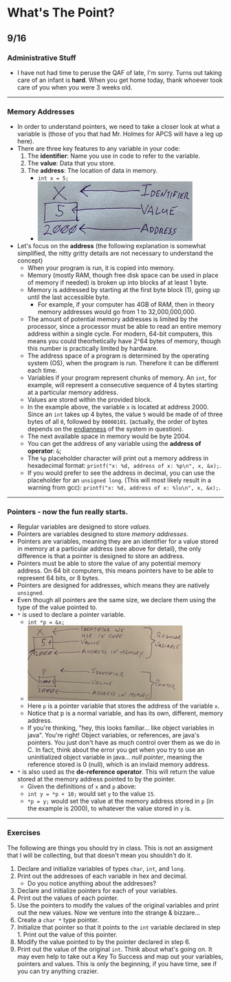 # What's The Point?
## 9/16

### Administrative Stuff
 * I have not had time to peruse the QAF of late, I'm sorry. Turns out taking care of an infant is __hard__. When you get home today, thank whoever took care of you when you were 3 weeks old.
---

### Memory Addresses
 * In order to understand pointers, we need to take a closer look at what a variable is (those of you that had Mr. Holmes for APCS will have a leg up here).
 * There are three key features to any variable in your code:
   1. The __identifier__: Name you use in code to refer to the variable.
   2. The __value__: Data that you store.
   3. The __address__: The location of data in memory.
      * `int x = 5;`
      * ![variable](img/06_01_var.jpg)
 * Let's focus on the __address__ (the following explanation is somewhat simplified, the nitty gritty details are not necessary to understand the concept)
   * When your program is run, it is copied into memory.
   * Memory (mostly RAM, though free disk space can be used in place of memory if needed) is broken up into blocks af at least 1 byte.
   * Memory is addressed by starting at the first byte block (1), going up until the last accessible byte.
     * For example, if your computer has 4GB of RAM, then in theory memory addresses would go from 1 to 32,000,000,000.
   * The amount of potential memory addresses is limited by the processor, since a processor must be able to read an entire memory address within a single cycle. For modern, 64-bit computers, this means you could theorhetically have 2^64 bytes of memory, though this number is practically limited by hardware.
   * The address space of a program is determined by the operating system (OS), when the program is run. Therefore it can be different each time.
   * Variables if your program represent chunks of memory. An `int`, for example, will represent a consecutive sequence of 4 bytes starting at a particular memory address.
   * Values are stored within the provided block.
   * In the example above, the variable `x` is located at address 2000. Since an `int` takes up 4 bytes, the value `5` would be made of of three bytes of all `0`, followed by `00000101`. (actually, the order of bytes depends on the [endianness](https://en.wikipedia.org/wiki/Endianness) of the system in question).
   * The next available space in memory would be byte 2004.
   * You can get the address of any variable using the __address of operator__: `&`;
   * The `%p` placeholder character will print out a memory address in hexadecimal format: `printf("x: %d, address of x: %p\n", x, &x);`.
   * If you would prefer to see the address in decimal, you can use the placeholder for an `unsigned long`. (This will most likely result in a warning from gcc): `printf("x: %d, address of x: %lu\n", x, &x);`.
 
---
### Pointers - now the fun really starts.
 * Regular variables are designed to store _values_.
 * Pointers are variables designed to store _memory addresses_.
 * Pointers are variables, meaning they are an identifier for a value stored in memory at a particular address (see above for detail), the only difference is that a pointer is designed to store an address.
 * Pointers must be able to store the value of any potential memory address. On 64 bit computers, this means pointers have to be able to represent 64 bits, or 8 bytes. 
 * Pointers are designed for addresses, which means they are natively `unsigned`.
 * Even though all pointers are the same size, we declare them using the type of the value pointed to.
 * `*` is used to declare a pointer variable.
   * `int *p = &x;`
   * ![pointer](img/06_02_point.jpg)
   * Here `p` is a pointer variable that stores the address of the variable `x`.
   * Notice that p is a normal variable, and has its own, different, memory address.
   * If you're thinking, "hey, this looks familiar... like object variables in java". You're right! Object variables, or references, are java's pointers. You just don't have as much control over them as we do in C. In fact, think about the error you get when you try to use an uninitialized object variable in java... _null pointer_, meaning the reference stored is 0 (null), which is an invlaid memory address.
 * `*` is also used as the __de-reference operator__. This will return the value stored at the memory address pointed to by the pointer. 
   * Given the definitions of `x` and `p` above:
   * `int y = *p + 10;` would set `y` to the value `15`.
   * `*p = y;` would set the value at the memory address stored in `p` (in the example is 2000), to whatever the value stored in `y` is.
 ___

### Exercises
The following are things you should try in class. This is not an assigment that I will be collecting, but that doesn't mean you shouldn't do it. 

 1. Declare and initialize variables of types `char`, `int`, and `long`.
 2. Print out the addresses of each variable in hex and decimal.
    * Do you notice anything about the addresses?
 3. Declare and initialize pointers for each of your variables.
 4. Print out the values of each pointer.
 5. Use the pointers to modify the values of the original variables and print out the new values.
 Now we venture into the strange & bizzare...
 6. Create a `char *` type pointer.
 7. Initialize that pointer so that it points to the `int` variable declared in step 1. Print out the value of this pointer.
 8. Modify the value pointed to by the pointer declared in step 6.
 9. Print out the value of the original `int`.
 Think about what's going on. It may even help to take out a Key To Success and map out your variables, pointers and values. This is only the beginning, if you have time, see if you can try anything crazier.

